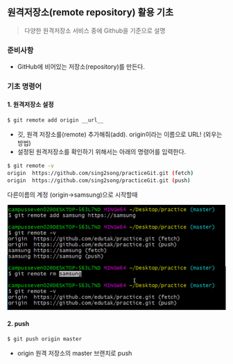 ## 원격저장소(remote repository) 활용 기초

> 다양한 원격저장소 서비스 중에 Github을 기준으로 설명

### 준비사항

- GitHub에 비어있는 저장소(repository)를 만든다.

### 기초 명령어

#### 1. 원격저장소 설정

```bash
$ git remote add origin __url__
```

- 깃, 원격 저장소를(remote) 추가해줘(add). origin이라는 이름으로 URL! (외우는 방법)
- 설정된 원격저장소를 확인하기 위해서는 아래의 명령어를 입력한다.

```bash
$ git remote -v
origin  https://github.com/sing2song/practiceGit.git (fetch)
origin  https://github.com/sing2song/practiceGit.git (push)
```

다른이름의 계정 (origin->samsung)으로 시작할때

![image-20201229153953168](md-images/image-20201229153953168.png)



#### 2. push

```bash
$ git push origin master
```

- origin 원격 저장소의 master 브랜치로 push